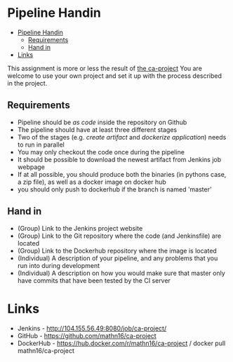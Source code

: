 
# Pipeline Handin

- [Pipeline Handin](#pipeline-handin)
  - [Requirements](#requirements)
  - [Hand in](#hand-in)
- [Links](#links)

This assignment is more or less the result of [the ca-project](https://github.com/praqma-training/ca-project)
You are welcome to use your own project and set it up with the process described in the project.

## Requirements

- Pipeline should be _as code_ inside the repository on Github
- The pipeline should have at least three different stages
- Two of the stages (e.g. _create artifact_ and _dockerize application_) needs to run in parallel
- You may only checkout the code once during the pipeline
- It should be possible to download the newest artifact from Jenkins job webpage
- If at all possible, you should produce both the binaries (in pythons case, a zip file), as well as a docker image on docker hub
- you should only push to dockerhub if the branch is named 'master'

## Hand in

- (Group) Link to the Jenkins project website
- (Group) Link to the Git repository where the code (and Jenkinsfile) are located
- (Group) Link to the Dockerhub repository where the image is located
- (Individual) A description of your pipeline, and any problems that you run into during development
- (Individual) A description on how you would make sure that master only have commits that have been tested by the CI server

# Links

- Jenkins - <http://104.155.56.49:8080/job/ca-project/>
- GitHub - <https://github.com/mathn16/ca-project>
- DockerHub - <https://hub.docker.com/r/mathn16/ca-project> / docker pull mathn16/ca-project
